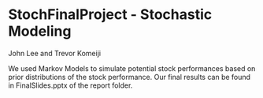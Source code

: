 # StochFinalProject - Stochastic Modeling
John Lee and Trevor Komeiji

We used Markov Models to simulate potential stock performances based on prior distributions of the stock performance. Our final results can be found in FinalSlides.pptx of the report folder.

